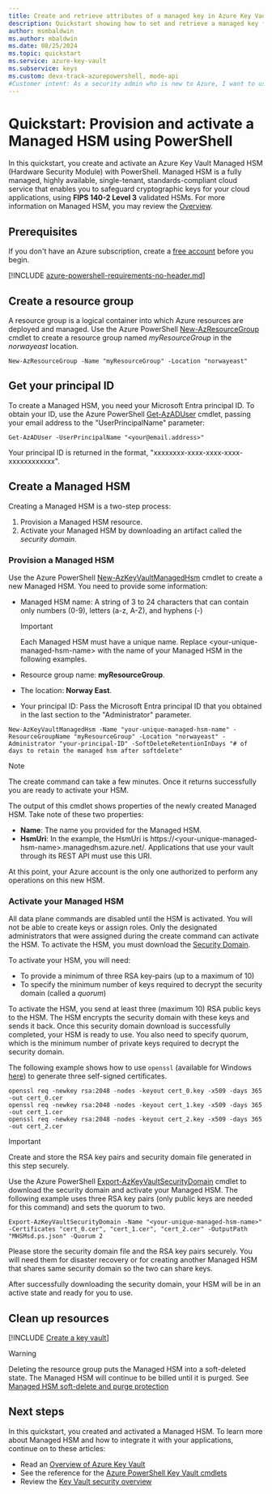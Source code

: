 ```yaml
---
title: Create and retrieve attributes of a managed key in Azure Key Vault – Azure PowerShell
description: Quickstart showing how to set and retrieve a managed key from Azure Key Vault using Azure PowerShell
author: msmbaldwin
ms.author: mbaldwin
ms.date: 08/25/2024
ms.topic: quickstart
ms.service: azure-key-vault
ms.subservice: keys
ms.custom: devx-track-azurepowershell, mode-api
#Customer intent: As a security admin who is new to Azure, I want to use Key Vault to securely store keys and passwords in Azure
---
```

# Quickstart: Provision and activate a Managed HSM using PowerShell

In this quickstart, you create and activate an Azure Key Vault Managed HSM (Hardware Security Module) with PowerShell. Managed HSM is a fully managed, highly available, single-tenant, standards-compliant cloud service that enables you to safeguard cryptographic keys for your cloud applications, using **FIPS  140-2 Level 3** validated HSMs. For more information on Managed HSM, you may review the [Overview](overview.md).

## Prerequisites

If you don't have an Azure subscription, create a [free account](https://azure.microsoft.com/free/?WT.mc_id=A261C142F) before you begin.

[!INCLUDE [azure-powershell-requirements-no-header.md](~/reusable-content/azure-powershell/azure-powershell-requirements-no-header.md)]

## Create a resource group

A resource group is a logical container into which Azure resources are deployed and managed. Use the Azure PowerShell [New-AzResourceGroup](/powershell/module/az.resources/new-azresourcegroup) cmdlet to create a resource group named *myResourceGroup* in the *norwayeast* location. 

```azurepowershell-interactive
New-AzResourceGroup -Name "myResourceGroup" -Location "norwayeast"
```

## Get your principal ID

To create a Managed HSM, you need your Microsoft Entra principal ID.  To obtain your ID, use the Azure PowerShell [Get-AzADUser](/powershell/module/az.resources/get-azaduser) cmdlet, passing your email address to the "UserPrincipalName" parameter:

```azurepowershell-interactive
Get-AzADUser -UserPrincipalName "<your@email.address>"
```

Your principal ID is returned in the format, "xxxxxxxx-xxxx-xxxx-xxxx-xxxxxxxxxxxx".

## Create a Managed HSM

Creating a Managed HSM is a two-step process:
1. Provision a Managed HSM resource.
2. Activate your Managed HSM by downloading an artifact called the *security domain*.

### Provision a Managed HSM

Use the Azure PowerShell [New-AzKeyVaultManagedHsm](/powershell/module/az.keyvault/new-azkeyvaultmanagedhsm) cmdlet to create a new Managed HSM. You need to provide some information:

- Managed HSM name: A string of 3 to 24 characters that can contain only numbers (0-9), letters (a-z, A-Z), and hyphens (-)

  > [!Important]
  > Each Managed HSM must have a unique name. Replace \<your-unique-managed-hsm-name\> with the name of your Managed HSM in the following examples.

- Resource group name: **myResourceGroup**.
- The location: **Norway East**.
- Your principal ID: Pass the Microsoft Entra principal ID that you obtained in the last section to the "Administrator" parameter. 

```azurepowershell-interactive
New-AzKeyVaultManagedHsm -Name "your-unique-managed-hsm-name" -ResourceGroupName "myResourceGroup" -Location "norwayeast" -Administrator "your-principal-ID" -SoftDeleteRetentionInDays "# of days to retain the managed hsm after softdelete"
```
> [!NOTE]
> The create command can take a few minutes. Once it returns successfully you are ready to activate your HSM.

The output of this cmdlet shows properties of the newly created Managed HSM. Take note of these two properties:

- **Name**: The name you provided for the Managed HSM.
- **HsmUri**: In the example, the HsmUri is https://&lt;your-unique-managed-hsm-name&gt;.managedhsm.azure.net/. Applications that use your vault through its REST API must use this URI.

At this point, your Azure account is the only one authorized to perform any operations on this new HSM.

### Activate your Managed HSM

All data plane commands are disabled until the HSM is activated. You will not be able to create keys or assign roles. Only the designated administrators that were assigned during the create command can activate the HSM. To activate the HSM, you must download the [Security Domain](security-domain.md).

To activate your HSM, you will need:
- To provide a minimum of three RSA key-pairs (up to a maximum of 10)
- To specify the minimum number of keys required to decrypt the security domain (called a *quorum*)


To activate the HSM, you send at least three (maximum 10) RSA public keys to the HSM. The HSM encrypts the security domain with these keys and sends it back. Once this security domain download is successfully completed, your HSM is ready to use. You also need to specify quorum, which is the minimum number of private keys required to decrypt the security domain.

The following example shows how to use `openssl` (available for Windows [here](https://slproweb.com/products/Win32OpenSSL.html)) to generate three self-signed certificates.

```console
openssl req -newkey rsa:2048 -nodes -keyout cert_0.key -x509 -days 365 -out cert_0.cer
openssl req -newkey rsa:2048 -nodes -keyout cert_1.key -x509 -days 365 -out cert_1.cer
openssl req -newkey rsa:2048 -nodes -keyout cert_2.key -x509 -days 365 -out cert_2.cer
```

> [!IMPORTANT]
> Create and store the RSA key pairs and security domain file generated in this step securely.

Use the Azure PowerShell [Export-AzKeyVaultSecurityDomain](/powershell/module/az.keyvault/export-azkeyvaultsecuritydomain) cmdlet to download the security domain and activate your Managed HSM. The following example uses three RSA key pairs (only public keys are needed for this command) and sets the quorum to two.

```azurepowershell-interactive
Export-AzKeyVaultSecurityDomain -Name "<your-unique-managed-hsm-name>" -Certificates "cert_0.cer", "cert_1.cer", "cert_2.cer" -OutputPath "MHSMsd.ps.json" -Quorum 2
```

Please store the security domain file and the RSA key pairs securely. You will need them for disaster recovery or for creating another Managed HSM that shares same security domain so the two can share keys.

After successfully downloading the security domain, your HSM will be in an active state and ready for you to use.

## Clean up resources

[!INCLUDE [Create a key vault](../../../includes/powershell-rg-delete.md)]

> [!WARNING]
> Deleting the resource group puts the Managed HSM into a soft-deleted state. The Managed HSM will continue to be billed until it is purged. See [Managed HSM soft-delete and purge protection](recovery.md)
## Next steps

In this quickstart, you created and activated a Managed HSM. To learn more about Managed HSM and how to integrate it with your applications, continue on to these articles:

- Read an [Overview of Azure Key Vault](../general/overview.md)
- See the reference for the [Azure PowerShell Key Vault cmdlets](/powershell/module/az.keyvault/)
- Review the [Key Vault security overview](../general/security-features.md)
